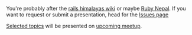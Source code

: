 You're probably after the [rails himalayas wiki](https://github.com/RubyNepal/rorh/wiki) or maybe [Ruby Nepal](https://www.rubynepal.org). If you want to request or submit a presentation, head for the [Issues page](https://github.com/RubyNepal/rorh/issues)

[Selected topics](https://github.com/RubyNepal/rorh/milestones) will be presented on [upcoming meetup](http://www.meetup.com/Nepal-Ruby-Users-Group/).
